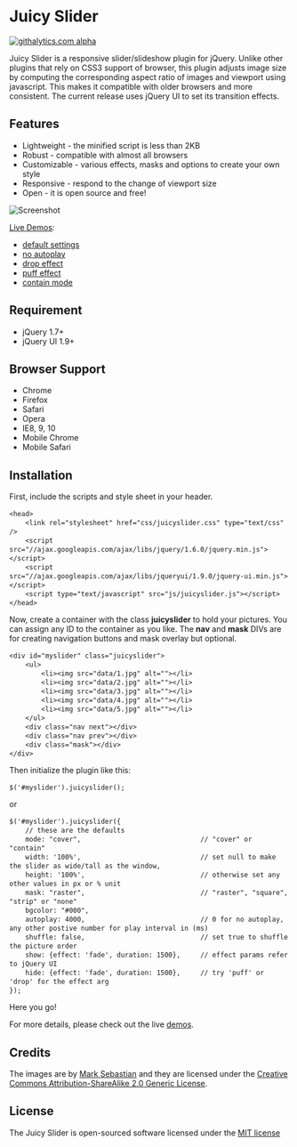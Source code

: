 Juicy Slider
======================================================

[![githalytics.com alpha](https://cruel-carlota.pagodabox.com/4d633ab006f896928de1e34fbfd22c34 "githalytics.com")](http://githalytics.com/vanting/juicyslider)

Juicy Slider is a responsive slider/slideshow plugin for jQuery. Unlike other plugins that rely on CSS3 support of browser, this plugin adjusts image size by computing the corresponding aspect ratio of images and viewport using javascript. This makes it compatible with older browsers and more consistent. The current release uses jQuery UI to set its transition effects.

## Features

* Lightweight - the minified script is less than 2KB
* Robust - compatible with almost all browsers
* Customizable - various effects, masks and options to create your own style
* Responsive - respond to the change of viewport size
* Open - it is open source and free!

![Screenshot](https://raw.github.com/vanting/juicyslider/master/screenshot.png)

[Live Demos](http://juicyslider.gopagoda.com/): 

* [default settings](http://juicyslider.gopagoda.com/default_settings.html)
* [no autoplay](http://juicyslider.gopagoda.com/no_autoplay.html)
* [drop effect](http://juicyslider.gopagoda.com/drop_effect.html)
* [puff effect](http://juicyslider.gopagoda.com/puff_effect.html)
* [contain mode](http://juicyslider.gopagoda.com/contain_mode.html)

## Requirement

* jQuery 1.7+ 
* jQuery UI 1.9+ 


## Browser Support
* Chrome
* Firefox
* Safari
* Opera
* IE8, 9, 10
* Mobile Chrome
* Mobile Safari


## Installation

First, include the scripts and style sheet in your header.

	<head>
        <link rel="stylesheet" href="css/juicyslider.css" type="text/css" />
        <script src="//ajax.googleapis.com/ajax/libs/jquery/1.6.0/jquery.min.js"></script>
        <script src="//ajax.googleapis.com/ajax/libs/jqueryui/1.9.0/jquery-ui.min.js"></script>
        <script type="text/javascript" src="js/juicyslider.js"></script>
    </head>

Now, create a container with the class **juicyslider** to hold your pictures. You can assign any ID to the container as you like. The **nav** and **mask** DIVs are for creating navigation buttons and mask overlay but optional.

	<div id="myslider" class="juicyslider">
        <ul>
            <li><img src="data/1.jpg" alt=""></li>
            <li><img src="data/2.jpg" alt=""></li>
            <li><img src="data/3.jpg" alt=""></li>
            <li><img src="data/4.jpg" alt=""></li>
            <li><img src="data/5.jpg" alt=""></li>
        </ul>
        <div class="nav next"></div>
		<div class="nav prev"></div>
        <div class="mask"></div>
    </div>

Then initialize the plugin like this:


    $('#myslider').juicyslider();

or

	$('#myslider').juicyslider({
    	// these are the defaults
    	mode: "cover", 								// "cover" or "contain"
		width: '100%',      						// set null to make the slider as wide/tall as the window,
        height: '100%',     						// otherwise set any other values in px or % unit
    	mask: "raster", 							// "raster", "square", "strip" or "none"
     	bgcolor: "#000",
     	autoplay: 4000, 							// 0 for no autoplay, any other postive number for play interval in (ms)
		shuffle: false, 							// set true to shuffle the picture order
     	show: {effect: 'fade', duration: 1500}, 	// effect params refer to jQuery UI
    	hide: {effect: 'fade', duration: 1500},		// try 'puff' or 'drop' for the effect arg
    });

Here you go!

For more details, please check out the live [demos](http://juicyslider.gopagoda.com/).


## Credits

The images are by [Mark Sebastian](http://www.flickr.com/photos/markjsebastian/) and they are licensed under the [Creative Commons Attribution-ShareAlike 2.0 Generic License](http://creativecommons.org/licenses/by-sa/2.0/deed.en).


## License

The Juicy Slider is open-sourced software licensed under the [MIT license](http://opensource.org/licenses/MIT)

